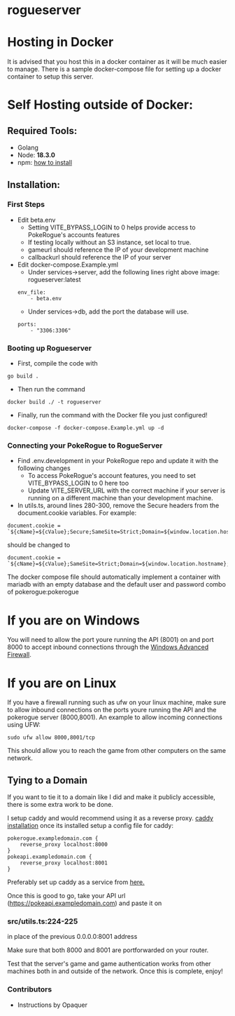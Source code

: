 # rogueserver

# Hosting in Docker
It is advised that you host this in a docker container as it will be much easier to manage. 
There is a sample docker-compose file for setting up a docker container to setup this server.

# Self Hosting outside of Docker:
## Required Tools:
- Golang
- Node: **18.3.0**
- npm: [how to install](https://docs.npmjs.com/downloading-and-installing-node-js-and-npm)

## Installation:
### First Steps
- Edit beta.env
	- Setting VITE_BYPASS_LOGIN to 0 helps provide access to PokeRogue's accounts features
	- If testing locally without an S3 instance, set local to true. 
	- gameurl should reference the IP of your development machine
	- callbackurl should reference the IP of your server
- Edit docker-compose.Example.yml
	- Under services->server, add the following lines right above image: rogueserver:latest
	```
	env_file:
		- beta.env
	```
	- Under services->db, add the port the database will use.
	```
	ports:
		- "3306:3306"
	```
### Booting up Rogueserver
- First, compile the code with
```
go build .
```
- Then run the command
```
docker build ./ -t rogueserver
```
- Finally, run the command with the Docker file you just configured!
```
docker-compose -f docker-compose.Example.yml up -d
```
### Connecting your PokeRogue to RogueServer
- Find .env.development in your PokeRogue repo and update it with the following changes
	- To access PokeRogue's account features, you need to set VITE_BYPASS_LOGIN to 0 here too
	- Update VITE_SERVER_URL with the correct machine if your server is running on a different machine than your development machine. 
- In utils.ts, around lines 280-300, remove the Secure headers from the document.cookie variables. For example:
```
document.cookie = `${cName}=${cValue};Secure;SameSite=Strict;Domain=${window.location.hostname};Path=/;Expires=${expiration.toUTCString()}`;
```
should be changed to
```
document.cookie = `${cName}=${cValue};SameSite=Strict;Domain=${window.location.hostname};Path=/;Expires=${expiration.toUTCString()}`;
``` 

The docker compose file should automatically implement a container with mariadb with an empty database and the default user and password combo of pokerogue:pokerogue

# If you are on Windows
You will need to allow the port youre running the API (8001) on and port 8000 to accept inbound connections through the [Windows Advanced Firewall](https://www.youtube.com/watch?v=9llH5_CON-Y).

# If you are on Linux
If you have a firewall running such as ufw on your linux machine, make sure to allow inbound connections on the ports youre running the API and the pokerogue server (8000,8001).
An example to allow incoming connections using UFW:
```
sudo ufw allow 8000,8001/tcp
```

This should allow you to reach the game from other computers on the same network. 

## Tying to a Domain

If you want to tie it to a domain like I did and make it publicly accessible, there is some extra work to be done.

I setup caddy and would recommend using it as a reverse proxy. 
[caddy installation](https://caddyserver.com/docs/install)
once its installed setup a config file for caddy:

```
pokerogue.exampledomain.com {
	reverse_proxy localhost:8000
}
pokeapi.exampledomain.com {
	reverse_proxy localhost:8001
} 
```
Preferably set up caddy as a service from [here.](https://caddyserver.com/docs/running)

Once this is good to go, take your API url (https://pokeapi.exampledomain.com) and paste it on 
### src/utils.ts:224-225 
in place of the previous 0.0.0.0:8001 address

Make sure that both 8000 and 8001 are portforwarded on your router.

Test that the server's game and game authentication works from other machines both in and outside of the network. Once this is complete, enjoy!

### Contributors
- Instructions by Opaquer


